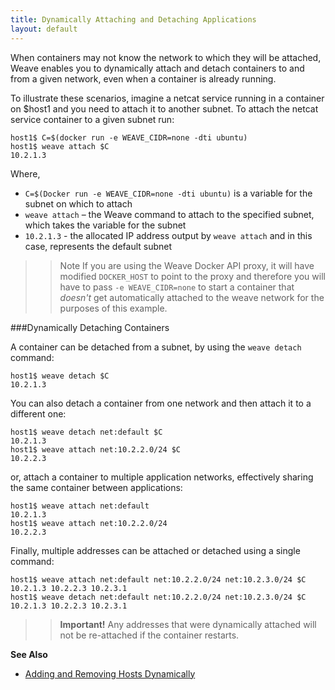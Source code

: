 ```yaml
---
title: Dynamically Attaching and Detaching Applications
layout: default
---
```



When containers may not know the network to which they will be attached, Weave enables you to dynamically attach and detach containers to and from a given network, even when a container is already running. 

To illustrate these scenarios, imagine a netcat service running in a container on $host1 and you need to attach it to another subnet. To attach the netcat service container to a given subnet run: 

    host1$ C=$(docker run -e WEAVE_CIDR=none -dti ubuntu)
    host1$ weave attach $C
    10.2.1.3

Where, 

 *  `C=$(Docker run -e WEAVE_CIDR=none -dti ubuntu)` is a variable for the subnet on which to attach
 *  `weave attach` – the Weave command to attach to the specified subnet, which takes the variable for the subnet
 *  `10.2.1.3` - the allocated IP address output by `weave attach` and in this case, represents the default subnet

>>Note If you are using the Weave Docker API proxy, it will have modified `DOCKER_HOST` to point to the proxy and therefore you will have to pass `-e WEAVE_CIDR=none` to start a container that _doesn't_ get automatically attached to the weave network for the purposes of this example.

###Dynamically Detaching Containers

A container can be detached from a subnet, by using the `weave detach` command:

    host1$ weave detach $C
    10.2.1.3

You can also detach a container from one network and then attach it to a different one:

    host1$ weave detach net:default $C
    10.2.1.3
    host1$ weave attach net:10.2.2.0/24 $C
    10.2.2.3

or, attach a container to multiple application networks, effectively sharing the same container between applications:

    host1$ weave attach net:default
    10.2.1.3
    host1$ weave attach net:10.2.2.0/24
    10.2.2.3

Finally, multiple addresses can be attached or detached using a single command:

    host1$ weave attach net:default net:10.2.2.0/24 net:10.2.3.0/24 $C
    10.2.1.3 10.2.2.3 10.2.3.1
    host1$ weave detach net:default net:10.2.2.0/24 net:10.2.3.0/24 $C
    10.2.1.3 10.2.2.3 10.2.3.1

>>**Important!** Any addresses that were dynamically attached will not be re-attached if the container restarts.

**See Also**

 * [Adding and Removing Hosts Dynamically](/site/using-weave/finding-adding-hosts-dynamically.md)

